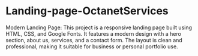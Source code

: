 # Landing-page-OctanetServices
Modern Landing Page: This project is a responsive landing page built using HTML, CSS, and Google Fonts. It features a modern design with a hero section, about us, services, and a contact form. The layout is clean and professional, making it suitable for business or personal portfolio use.
